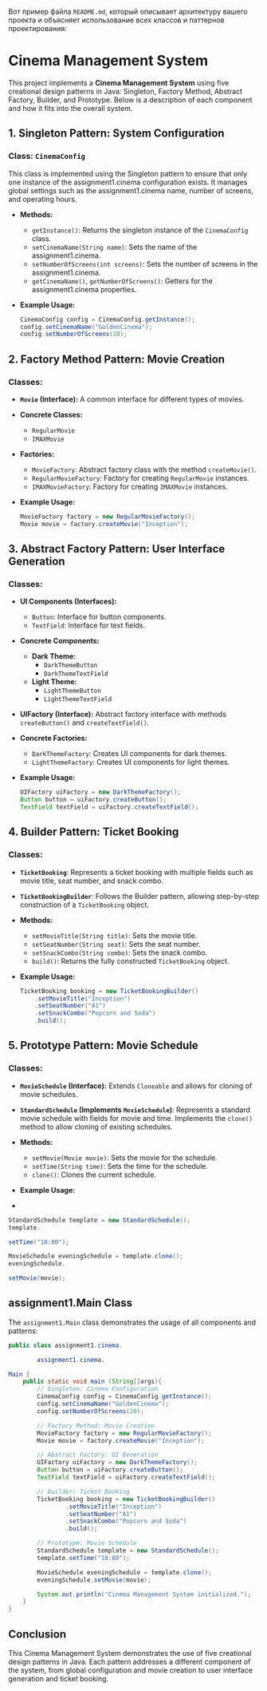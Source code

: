 Вот пример файла `README.md`, который описывает архитектуру вашего проекта и объясняет использование всех классов и
паттернов проектирования:

# Cinema Management System

This project implements a **Cinema Management System** using five creational design patterns in Java: Singleton, Factory
Method, Abstract Factory, Builder, and Prototype. Below is a description of each component and how it fits into the
overall system.

## 1. Singleton Pattern: System Configuration

### Class: `CinemaConfig`

This class is implemented using the Singleton pattern to ensure that only one instance of the assignment1.cinema
configuration exists. It manages global settings such as the assignment1.cinema name, number of screens, and operating
hours.

- **Methods:**
    - `getInstance()`: Returns the singleton instance of the `CinemaConfig` class.
    - `setCinemaName(String name)`: Sets the name of the assignment1.cinema.
    - `setNumberOfScreens(int screens)`: Sets the number of screens in the assignment1.cinema.
    - `getCinemaName()`, `getNumberOfScreens()`: Getters for the assignment1.cinema properties.

- **Example Usage:**
  ```java
  CinemaConfig config = CinemaConfig.getInstance();
  config.setCinemaName("GoldenCinema");
  config.setNumberOfScreens(20);

## 2. Factory Method Pattern: Movie Creation

### Classes:

- **`Movie` (Interface):** A common interface for different types of movies.
- **Concrete Classes:**
    - `RegularMovie`
    - `IMAXMovie`
- **Factories:**
    - `MovieFactory`: Abstract factory class with the method `createMovie()`.
    - `RegularMovieFactory`: Factory for creating `RegularMovie` instances.
    - `IMAXMovieFactory`: Factory for creating `IMAXMovie` instances.

- **Example Usage:**
  ```java
  MovieFactory factory = new RegularMovieFactory();
  Movie movie = factory.createMovie("Inception");
  ```

## 3. Abstract Factory Pattern: User Interface Generation

### Classes:

- **UI Components (Interfaces):**
    - `Button`: Interface for button components.
    - `TextField`: Interface for text fields.

- **Concrete Components:**
    - **Dark Theme:**
        - `DarkThemeButton`
        - `DarkThemeTextField`
    - **Light Theme:**
        - `LightThemeButton`
        - `LightThemeTextField`

- **UIFactory (Interface):** Abstract factory interface with methods `createButton()` and `createTextField()`.
- **Concrete Factories:**
    - `DarkThemeFactory`: Creates UI components for dark themes.
    - `LightThemeFactory`: Creates UI components for light themes.

- **Example Usage:**
  ```java
  UIFactory uiFactory = new DarkThemeFactory();
  Button button = uiFactory.createButton();
  TextField textField = uiFactory.createTextField();
  ```

## 4. Builder Pattern: Ticket Booking

### Classes:

- **`TicketBooking`**: Represents a ticket booking with multiple fields such as movie title, seat number, and snack
  combo.
- **`TicketBookingBuilder`**: Follows the Builder pattern, allowing step-by-step construction of a `TicketBooking`
  object.

- **Methods:**
    - `setMovieTitle(String title)`: Sets the movie title.
    - `setSeatNumber(String seat)`: Sets the seat number.
    - `setSnackCombo(String combo)`: Sets the snack combo.
    - `build()`: Returns the fully constructed `TicketBooking` object.

- **Example Usage:**
  ```java
  TicketBooking booking = new TicketBookingBuilder()
      .setMovieTitle("Inception")
      .setSeatNumber("A1")
      .setSnackCombo("Popcorn and Soda")
      .build();
  ```

## 5. Prototype Pattern: Movie Schedule

### Classes:

- **`MovieSchedule` (Interface):** Extends `Cloneable` and allows for cloning of movie schedules.
- **`StandardSchedule` (Implements `MovieSchedule`)**: Represents a standard movie schedule with fields for movie and
  time. Implements the `clone()` method to allow cloning of existing schedules.

- **Methods:**
    - `setMovie(Movie movie)`: Sets the movie for the schedule.
    - `setTime(String time)`: Sets the time for the schedule.
    - `clone()`: Clones the current schedule.

- **Example Usage:**
-

```java
StandardSchedule template = new StandardSchedule();
template.

setTime("18:00");

MovieSchedule eveningSchedule = template.clone();
eveningSchedule.

setMovie(movie);
```

## assignment1.Main Class

The `assignment1.Main` class demonstrates the usage of all components and patterns:

```java
public class assignment1.cinema.

        assignment1.cinema.

Main {
    public static void main (String[]args){
        // Singleton: Cinema Configuration
        CinemaConfig config = CinemaConfig.getInstance();
        config.setCinemaName("GoldenCinema");
        config.setNumberOfScreens(20);

        // Factory Method: Movie Creation
        MovieFactory factory = new RegularMovieFactory();
        Movie movie = factory.createMovie("Inception");

        // Abstract Factory: UI Generation
        UIFactory uiFactory = new DarkThemeFactory();
        Button button = uiFactory.createButton();
        TextField textField = uiFactory.createTextField();

        // Builder: Ticket Booking
        TicketBooking booking = new TicketBookingBuilder()
                .setMovieTitle("Inception")
                .setSeatNumber("A1")
                .setSnackCombo("Popcorn and Soda")
                .build();

        // Prototype: Movie Schedule
        StandardSchedule template = new StandardSchedule();
        template.setTime("18:00");

        MovieSchedule eveningSchedule = template.clone();
        eveningSchedule.setMovie(movie);

        System.out.println("Cinema Management System initialized.");
    }
}
```

## Conclusion

This Cinema Management System demonstrates the use of five creational design patterns in Java. Each pattern addresses a
different component of the system, from global configuration and movie creation to user interface generation and ticket
booking.


